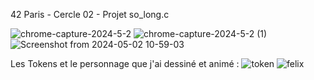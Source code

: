 42 Paris - Cercle 02 - Projet so_long.c

![chrome-capture-2024-5-2](https://github.com/TheChatou/02-so_long/assets/144605451/02ed689b-7145-40ce-a62a-ce00792e6628)
![chrome-capture-2024-5-2 (1)](https://github.com/TheChatou/02-so_long/assets/144605451/ed272a04-e32b-4ace-8aec-e1900544796e)
![Screenshot from 2024-05-02 10-59-03](https://github.com/TheChatou/02-so_long/assets/144605451/292d93a3-d74c-4174-bd1b-9badcb6eaf16)

Les Tokens et le personnage que j'ai dessiné et animé :
![token](https://github.com/TheChatou/02-so_long/assets/144605451/e4f92170-b3f9-4ddf-9b54-85b68de9d29f)
![felix](https://github.com/TheChatou/02-so_long/assets/144605451/bae09c82-2932-48d3-9447-75e0b2f8bf44)
